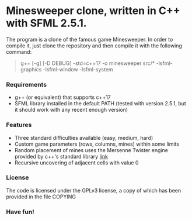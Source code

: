 # Minesweeper clone, written in C++ with SFML 2.5.1.
The program is a clone of the famous game Minesweeper.
In order to compile it, just clone the repository and then compile it with the following command:
> g++ [-g] [-D DEBUG] -std=c++17 -o minesweeper src/* -lsfml-graphics -lsfml-window -lsfml-system
### Requirements
* g++ (or equivalent) that supports c++17
* SFML library installed in the default PATH (tested with version 2.5.1, but it should work with any recent enough version)
### Features
* Three standard difficulties available (easy, medium, hard)
* Custom game parameters (rows, columns, mines) within some limits
* Random placement of mines uses the Mersenne Twister engine provided by c++'s standard library [link](https://en.cppreference.com/w/cpp/numeric/random/mersenne_twister_engine)
* Recursive uncovering of adjacent cells with value 0
### License
The code is licensed under the GPLv3 license, a copy of which has been provided in the file COPYING
### Have fun!
